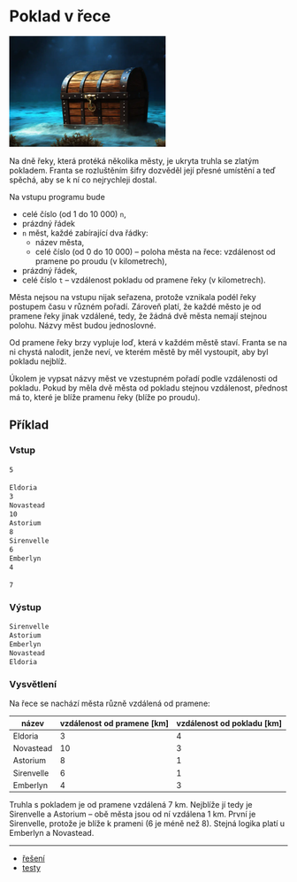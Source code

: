 # Poklad v řece

<img src="cover.webp" height="200" alt="ilustrace"/>

Na dně řeky, která protéká několika městy, je ukryta truhla se zlatým pokladem. Franta se rozluštěním šifry dozvěděl
její přesné umístění a teď spěchá, aby se k ní co nejrychleji dostal.

Na vstupu programu bude

- celé číslo (od 1 do 10 000) `n`,
- prázdný řádek
- `n` měst, každé zabírající dva řádky:
    - název města,
    - celé číslo (od 0 do 10 000) – poloha města na řece: vzdálenost od pramene po proudu (v kilometrech),
- prázdný řádek,
- celé číslo `t` – vzdálenost pokladu od pramene řeky (v kilometrech).

Města nejsou na vstupu nijak seřazena, protože vznikala podél řeky postupem času v různém pořadí. Zároveň platí, že
každé město je od pramene řeky jinak vzdálené, tedy, že žádná dvě města nemají stejnou polohu. Názvy měst budou
jednoslovné.

Od pramene řeky brzy vypluje loď, která v každém městě staví. Franta se na ni chystá nalodit, jenže neví, ve kterém
městě by měl vystoupit, aby byl pokladu nejblíž.

Úkolem je vypsat názvy měst ve vzestupném pořadí podle vzdálenosti od pokladu. Pokud by měla dvě města od pokladu
stejnou vzdálenost, přednost má to, které je blíže pramenu řeky (blíže po proudu).

## Příklad

### Vstup

```
5

Eldoria
3
Novastead
10
Astorium
8
Sirenvelle
6
Emberlyn
4

7
```

### Výstup

```
Sirenvelle
Astorium
Emberlyn
Novastead
Eldoria
```

### Vysvětlení

Na řece se nachází města různě vzdálená od pramene:

| název      | vzdálenost od pramene [km] | vzdálenost od pokladu [km] |
|------------|----------------------------|----------------------------|
| Eldoria    | 3                          | 4                          |
| Novastead  | 10                         | 3                          |
| Astorium   | 8                          | 1                          |
| Sirenvelle | 6                          | 1                          |
| Emberlyn   | 4                          | 3                          |

Truhla s pokladem je od pramene vzdálená 7 km. Nejblíže jí tedy je Sirenvelle a Astorium – obě města jsou od ní vzdálena
1 km. První je Sirenvelle, protože je blíže k prameni (6 je méně než 8). Stejná logika platí u Emberlyn a Novastead.

---

- [řešení](reseni)
- [testy](testy)
